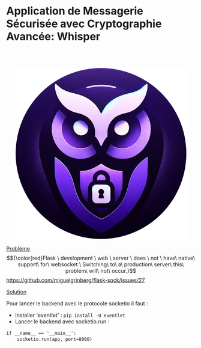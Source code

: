 # Application de Messagerie Sécurisée avec Cryptographie Avancée: Whisper

<br><br>

<p align="center">
  <img src="whisper_logo.jpg"/>
</p>

<ins> Problème </ins> 
$${\color{red}Flask \ development \ web \ server \ does \ not \ have\ native\ support\ for\ websocket.\ Switching\ to\ a\ production\ server\ this\ problem\ will\ not\ occur.}$$
https://github.com/miguelgrinberg/flask-sock/issues/27


<ins>Solution </ins>

Pour lancer le backend avec le protocole socketio il faut :
- Installer 'eventlet' : ```pip install -U eventlet```
- Lancer le backend avec socketio.run :
```
if __name__ == '__main__':
    socketio.run(app, port=8000)
```

